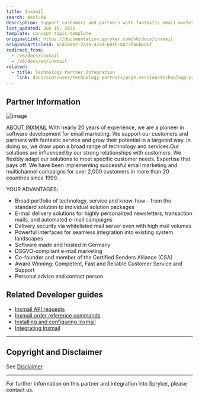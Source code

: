 ```yaml
---
title: Inxmail
search: exclude
description: Support customers and partners with fantastic email marketing service and grow their potential in a targeted way by integrating Inxmail into spryker Commerce OS.
last_updated: Jun 15, 2021
template: concept-topic-template
originalLink: https://documentation.spryker.com/v6/docs/inxmail
originalArticleId: acd288bc-2a1a-429d-b0fb-8a73fa6b6a6f
redirect_from:
  - /v6/docs/inxmail
  - /v6/docs/en/inxmail
related:
  - title: Technology Partner Integration
    link: docs/scos/user/technology-partners/page.version/technology-partners.html
---
```


## Partner Information
![image](https://spryker.s3.eu-central-1.amazonaws.com/docs/Technology+Partners/Marketing+%26+Conversion/inxmail_logo.png)

[ABOUT INXMAIL](https://www.inxmail.com)
With nearly 20 years of experience, we are a pioneer in software development for email marketing. We support our customers and partners with fantastic service and grow their potential in a targeted way. In doing so, we draw upon a broad range of technology and services.Our solutions are influenced by our strong relationships with customers. We flexibly adapt our solutions to meet specific customer needs. Expertise that pays off: We have been implementing successful email marketing and multichannel campaigns for over 2,000 customers in more than 20 countries since 1999.

YOUR ADVANTAGES:

* Broad portfolio of technology, service and know-how - from the standard solution to individual solution packages
* E-mail delivery solutions for highly personalized newsletters, transaction mails, and automated e-mail campaigns
* Delivery security via whitelisted mail server even with high mail volumes
* Powerful interfaces for seamless integration into existing system landscapes
* Software made and hosted in Germany
* DSGVO-compliant e-mail marketing
* Co-founder and member of the Certified Senders Alliance (CSA)
* Award Winning: Competent, Fast and Reliable Customer Service and Support
* Personal advice and contact person

## Related Developer guides

* [Inxmail API requests](/docs/scos/dev/technology-partner-guides/{{page.version}}/marketing-and-conversion/customer-communication/inxmail/inxmail-api-requests.html)
* [Inxmail order reference commands](/docs/scos/dev/technology-partner-guides/{{page.version}}/marketing-and-conversion/customer-communication/inxmail/inxmail-order-referenced-commands.html)
* [Installing and configuring Inxmail](/docs/scos/dev/technology-partner-guides/{{page.version}}/marketing-and-conversion/customer-communication/inxmail/installing-and-configuring-inxmail.html)
* [Integrating Inxmail](/docs/scos/dev/technology-partner-guides/{{page.version}}/marketing-and-conversion/customer-communication/inxmail/integrating-inxmail.html)

---

## Copyright and Disclaimer

See [Disclaimer](https://github.com/spryker/spryker-documentation).

---
For further information on this partner and integration into Spryker, please contact us.

<div class="hubspot-form js-hubspot-form" data-portal-id="2770802" data-form-id="163e11fb-e833-4638-86ae-a2ca4b929a41" id="hubspot-1"></div>
